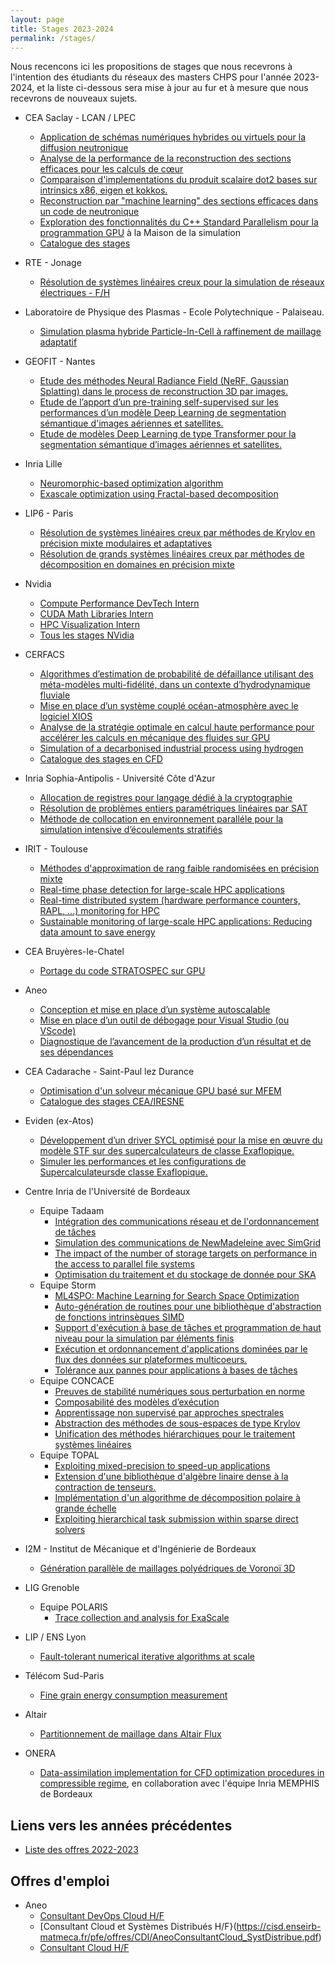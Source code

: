 ```yaml
---
layout: page
title: Stages 2023-2024
permalink: /stages/
---
```


Nous recencons ici les propositions de stages que
nous recevrons à l'intention des étudiants du réseaux des masters CHPS pour l'année 2023-2024, et la liste ci-dessous sera mise à jour au fur
et à mesure que nous recevrons de nouveaux sujets.

 * CEA Saclay - LCAN / LPEC
   + [Application de schémas numériques hybrides ou virtuels pour la diffusion neutronique](https://cisd.enseirb-matmeca.fr/pfe/offres/2023/LCAN_Num_Scheme_2023-2024.pdf)
   + [Analyse de la performance de la reconstruction des sections efficaces pour les calculs de cœur](https://cisd.enseirb-matmeca.fr/pfe/offres/2023/LCAN_XS_kokkos_2023-2024.pdf)
   + [Comparaison d'implementations du produit scalaire dot2 bases sur intrinsics x86, eigen et kokkos.](https://cisd.enseirb-matmeca.fr/pfe/offres/2023/LCAN_dot2_2023-2024.pdf)
   + [Reconstruction par "machine learning" des sections efficaces dans un code de neutronique](https://files.inria.fr/pastix/internships/2023/LPEC_machine_learning_2023-2024.pdf)
   + [Exploration des fonctionnalités du C++ Standard Parallelism pour la programmation GPU](https://mdls.fr/job-internship-exploration-des-fonctionnalites-du-c-standard-parallelism-pour-la-programmation-gpu/) à la Maison de la simulation
   + [Catalogue des stages](https://cisd.enseirb-matmeca.fr/pfe/offres/2023/CEA_saclay.pdf)

 * RTE - Jonage
   + [Résolution de systèmes linéaires creux pour la simulation de réseaux électriques - F/H](https://www.rte-france.com/carrieres/nos-offres/stage-pfe-resolution-systemes-lineaires-creux-simulation-reseaux-electriques-f)

 * Laboratoire de Physique des Plasmas - Ecole Polytechnique - Palaiseau.
   + [Simulation plasma hybride Particle-In-Cell à raffinement de maillage adaptatif](https://perso.univ-perp.fr/david.defour/Doc/RCHPS_stagePHARE2024_hpc-2.pdf)

 * GEOFIT - Nantes
   + [Etude des méthodes Neural Radiance Field (NeRF, Gaussian Splatting) dans le process de reconstruction 3D par images.](https://cisd.enseirb-matmeca.fr/pfe/offres/2023/GEOFIT_SujetIA_NeRF.pdf)
   + [Etude de l’apport d’un pre-training self-supervised sur les performances d’un modèle Deep Learning de segmentation sémantique d'images aériennes et satellites.](https://cisd.enseirb-matmeca.fr/pfe/offres/2023/GEOFIT_SujetIA_Selfsupervised.pdf)
   + [Etude de modèles Deep Learning de type Transformer pour la segmentation sémantique d’images aériennes et satellites.](https://cisd.enseirb-matmeca.fr/pfe/offres/2023/GEOFIT_SujetIA_Transformers.pdf)

 * Inria Lille
   + [Neuromorphic-based optimization algorithm](https://cisd.enseirb-matmeca.fr/pfe/offres/2023/Inria_Bonus_IA2.pdf)
   + [Exascale optimization using Fractal-based decomposition](https://cisd.enseirb-matmeca.fr/pfe/offres/2023/Inria_Bonus_Exama1.pdf)

 * LIP6 - Paris 
   + [Résolution de systèmes linéaires creux par méthodes de Krylov en précision mixte modulaires et adaptatives](https://perso.univ-perp.fr/david.defour/Doc/RCHPS_stage_LIP6_InriaBordeaux.pdf)
   + [Résolution de grands systèmes linéaires creux par méthodes de décomposition en domaines en précision mixte](https://perso.univ-perp.fr/david.defour/Doc/RCHPS_stage_LIP6_LJLL.pdf)

 * Nvidia
   + [Compute Performance DevTech Intern](https://nvidia.wd5.myworkdayjobs.com/en-US/NVIDIAExternalCareerSite/details/Compute-Performance-DevTech-Intern_JR1972897?q=JR1972897&workerSubType=0c40f6bd1d8f10adf6dae42e46d44a17)
   + [CUDA Math Libraries Intern](https://nvidia.wd5.myworkdayjobs.com/en-US/NVIDIAExternalCareerSite/details/Compute-Performance-DevTech-Intern_JR1972897?q=CUDA%20Math%20Libraries%20Intern&workerSubType=0c40f6bd1d8f10adf6dae42e46d44a17)
   + [HPC Visualization Intern](https://nvidia.wd5.myworkdayjobs.com/en-US/NVIDIAExternalCareerSite/details/Compute-Performance-DevTech-Intern_JR1972897?q=%20HPC%20Visualization%20Intern&workerSubType=0c40f6bd1d8f10adf6dae42e46d44a17)
   + [Tous les stages NVidia](https://nvidia.wd5.myworkdayjobs.com/en-US/NVIDIAExternalCareerSite?workerSubType=0c40f6bd1d8f10adf6dae42e46d44a17)

 * CERFACS
   + [Algorithmes d’estimation de probabilité de défaillance utilisant des méta-modèles multi-fidélité, dans un contexte d’hydrodynamique fluviale](https://cisd.enseirb-matmeca.fr/pfe/offres/2023/CERFACS-ONERA-LISN_metamodelmultifi_hydro.pdf)
   + [Mise en place d’un système couplé océan-atmosphère avec le logiciel XIOS](https://cisd.enseirb-matmeca.fr/pfe/offres/2023/CERFACS_oasis_XIOS.pdf)
   + [Analyse de la stratégie optimale en calcul haute performance pour accélérer les calculs en mécanique des fluides sur GPU](https://cisd.enseirb-matmeca.fr/pfe/offres/2023/CERFACS_CFD_Accelere.pdf)
   + [Simulation of a decarbonised industrial process using hydrogen](https://cerfacs.fr/en/offer/simulation-of-a-decarbonised-industrial-process-using-hydrogen-saint-gobain-isover-cerfacs)
   + [Catalogue des stages en CFD](https://cisd.enseirb-matmeca.fr/pfe/offres/2023/CERFACS_catalogue_2024.pdf)

 * Inria Sophia-Antipolis - Université Côte d'Azur
   + [Allocation de registres pour langage dédié à la cryptographie](https://cours-mf.gitlabpages.inria.fr/pfe/page/offres/2023/inrianca_allocregcrypto)
   + [Résolution de problèmes entiers paramétriques linéaires par SAT](https://cours-mf.gitlabpages.inria.fr/pfe/page/offres/2023/inrianca_resolsat)
   + [Méthode de collocation en environnement paralléle pour la simulation intensive d’écoulements stratifiés](https://perso.univ-perp.fr/david.defour/Doc/RCHPS_stage_M2_AbideMarcotte2023.pdf)

 * IRIT - Toulouse
   + [Méthodes d'approximation de rang faible randomisées en précision mixte](https://perso.univ-perp.fr/david.defour/Doc/RCHPS_stage_rnd_en-2023.pdf)
   + [Real-time phase detection for large-scale HPC applications](https://www.irit.fr/~Georges.Da-Costa/post/2023_master_1_numpex/)
   + [Real-time distributed system (hardware performance counters, RAPL, ...) monitoring for HPC](https://www.irit.fr/~Georges.Da-Costa/post/2023_master_2_numpex/)
   + [Sustainable monitoring of large-scale HPC applications: Reducing data amount to save energy](https://www.irit.fr/~Georges.Da-Costa/post/2023_master_3_numpex/)

 * CEA Bruyères-le-Chatel
   + [Portage du code STRATOSPEC sur GPU](https://cisd.enseirb-matmeca.fr/pfe/offres/2023/CEA_stratospec.pdf)

 * Aneo
   + [Conception et mise en place d’un système autoscalable](https://cisd.enseirb-matmeca.fr/pfe/offres/2023/Aneo_Conception_Systeme_Autoscable.pdf)
   + [Mise en place d’un outil de débogage pour Visual Studio (ou VScode)](https://cisd.enseirb-matmeca.fr/pfe/offres/2023/Aneo_Debogage_Visual_Studio.pdf)
   + [Diagnostique de l’avancement de la production d’un résultat et de ses dépendances](https://cisd.enseirb-matmeca.fr/pfe/offres/2023/Aneo_Diagnostique_Avancement_Production.pdf)

 * CEA Cadarache - Saint-Paul lez Durance
   + [Optimisation d'un solveur mécanique GPU basé sur MFEM](https://cisd.enseirb-matmeca.fr/pfe/offres/2023/IRESNE_solveur_mecanique.pdf)
   + [Catalogue des stages CEA/IRESNE](https://www.cea.fr/energies/iresne/Documents/6%20Carri%C3%A8re/Offres%20de%20stages%20IRESNE%202024%20-%20Fr%20%26%20eng.pdf)

 * Eviden (ex-Atos)
   + [Développement d’un driver SYCL optimisé pour la mise en œuvre du modèle STF sur des supercalculateurs de classe Exaflopique.](https://cisd.enseirb-matmeca.fr/pfe/offres/2023/Eviden_sycl.pdf)
   + [Simuler les performances et les configurations de Supercalculateursde classe Exaflopique.](https://cisd.enseirb-matmeca.fr/pfe/offres/2023/Eviden_Simulation.pdf)

 * Centre Inria de l'Université de Bordeaux
   + Equipe Tadaam
	 - [Intégration des communications réseau et de l'ordonnancement de tâches](https://dept-info.labri.fr/~denis/Enseignement/Sujet_PFE_2024_StarPU_NewMadeleine.html)
	 - [Simulation des communications de NewMadeleine avec SimGrid](https://dept-info.labri.fr/~denis/Enseignement/Sujet_PFE_2024_simgrid.html)
	 - [The impact of the number of storage targets on performance in the access to parallel file systems](https://cours-mf.gitlabpages.inria.fr/pfe/offres/2023/tadaam_io)
	 - [Optimisation du traitement et du stockage de donnée pour SKA](https://cisd.enseirb-matmeca.fr/pfe/offres/2023/Stage_SKA_SDP_2024.pdf)
   + Equipe Storm
	 - [ML4SPO: Machine Learning for Search Space Optimization](https://cours-mf.gitlabpages.inria.fr/pfe/offres/2023/2023_storm_explo_ml)
	 - [Auto-génération de routines pour une bibliothèque d'abstraction de fonctions intrinsèques SIMD](https://cours-mf.gitlabpages.inria.fr/pfe/offres/2023/2024_oaumage_mipp)
	 - [Support d'exécution à base de tâches et programmation de haut niveau pour la simulation par éléments finis](https://cours-mf.gitlabpages.inria.fr/pfe/offres/2023/2024_oaumage_fenics_starpu)
	 - [Exécution et ordonnancement d'applications dominées par le flux des données sur plateformes multicoeurs.](https://cours-mf.gitlabpages.inria.fr/pfe/offres/2023/2024_oaumage_ska_aff3ct)
	 - [Tolérance aux pannes pour applications à bases de tâches](https://cours-mf.gitlabpages.inria.fr/pfe/offres/2023/2023_starpu-checkpoint-restart)
   + Equipe CONCACE
	 - [Preuves de stabilité numériques sous perturbation en norme](https://cisd.enseirb-matmeca.fr/pfe/offres/2023/CONCACE_compose-normwise-perturbation-framework.pdf)
	 - [Composabilité des modèles d’exécution](https://cisd.enseirb-matmeca.fr/pfe/offres/2023/CONCACE_compose-runtime.pdf)
	 - [Apprentissage non supervisé par approches spectrales](https://cisd.enseirb-matmeca.fr/pfe/offres/2023/CONCACE_Apprentissage-non-supervise-par-approches-spectrales.pdf)
	 - [Abstraction des méthodes de sous-espaces de type Krylov](https://cisd.enseirb-matmeca.fr/pfe/offres/2023/CONCACE_compose-krylov.pdf)
	 - [Unification des méthodes hiérarchiques pour le traitement
systèmes linéaires](https://cisd.enseirb-matmeca.fr/pfe/offres/2023/CONCACE_compose-fmm.pdf)
   + Equipe TOPAL
	 - [Exploiting mixed-precision to speed-up applications](https://cours-mf.gitlabpages.inria.fr/pfe/offres/2023/2023_chameleon_mixed)
	 - [Extension d'une bibliothèque d'algèbre linaire dense à la contraction de tenseurs.](https://cours-mf.gitlabpages.inria.fr/pfe/offres/2023/2023_chameleon_tenseur)
	 - [Implémentation d'un algorithme de décomposition polaire à grande échelle](https://cours-mf.gitlabpages.inria.fr/pfe/offres/2023/2023_chameleon_zolo)
	 - [Exploiting hierarchical task submission within sparse direct solvers](https://cours-mf.gitlabpages.inria.fr/pfe/offres/2023/2023_pastix_hierarchical)

 * I2M - Institut de Mécanique et d'Ingénierie de Bordeaux
   + [Génération parallèle de maillages polyédriques de Voronoï 3D](https://cisd.enseirb-matmeca.fr/pfe/offres/2023/2024-CEA-Voronoi-fr.pdf)

 * LIG Grenoble
   + Equipe POLARIS
	 - [Trace collection and analysis for ExaScale](https://cisd.enseirb-matmeca.fr/pfe/offres/2023/POLARIS_trace.pdf)

 * LIP / ENS Lyon
   + [Fault-tolerant numerical iterative algorithms at scale](https://graal.ens-lyon.fr/~abenoit/M2-Roma-Concace.pdf)

 * Télécom Sud-Paris
   + [Fine grain energy consumption measurement](https://cisd.enseirb-matmeca.fr/pfe/offres/2023/tsp_finegrain_energy_consumption_measurement.pdf)

 * Altair
   + [Partitionnement de maillage dans Altair Flux](https://phh.tbe.taleo.net/phh01/ats/careers/v2/viewRequisition?org=ALTAENGI&cws=39&rid=44633)

 * ONERA
   + [Data-assimilation implementation for CFD optimization procedures in compressible regime](https://cisd.enseirb-matmeca.fr/pfe/offres/2023/ONERA_cfd_compressible.pdf), en collaboration avec l'équipe Inria MEMPHIS de Bordeaux

## Liens vers les années précédentes

  * [Liste des offres 2022-2023](../stages2022)

## Offres d'emploi

 * Aneo
   + [Consultant DevOps Cloud H/F](https://cisd.enseirb-matmeca.fr/pfe/offres/CDI/AneoConsultantDevOpsCloud.pdf)
   + [Consultant Cloud et Systèmes Distribués H/F}(https://cisd.enseirb-matmeca.fr/pfe/offres/CDI/AneoConsultantCloud_SystDistribue.pdf)
   + [Consultant Cloud H/F](https://cisd.enseirb-matmeca.fr/pfe/offres/CDI/AneoConsultantCloud.pdf)

